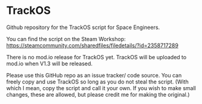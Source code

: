 # TrackOS
Github repository for the TrackOS script for Space Engineers.

You can find the script on the Steam Workshop: https://steamcommunity.com/sharedfiles/filedetails/?id=2358717289

There is no mod.io release for TrackOS yet. TrackOS will be uploaded to mod.io when V1.3 will be released.


Please use this GitHub repo as an issue tracker/ code source. You can freely copy and use TrackOS so long as you do not steal the script. (With which I mean, copy the script and call it your own. If you wish to make small changes, these are allowed, but please credit me for making the original.)
